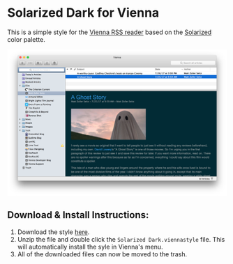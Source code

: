 # Solarized Dark for Vienna

This is a simple style for the [Vienna RSS reader](https://github.com/ViennaRSS/vienna-rss) based on the [Solarized](http://ethanschoonover.com/solarized) color palette.

<img src="https://raw.githubusercontent.com/TempSpas/Vienna-Solarized-Dark/master/Screenshot.png" />

Download & Install Instructions:
--------------------------------

1. Download the style [here](https://github.com/TempSpas/Vienna-Solarized-Dark/archive/master.zip).
2. Unzip the file and double click the ```Solarized Dark.viennastyle``` file. This will automatically install the syle in Vienna's menu.
3. All of the downloaded files can now be moved to the trash.